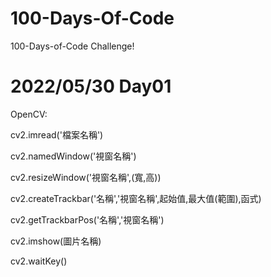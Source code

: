 # 100-Days-Of-Code

100-Days-of-Code Challenge!

# 2022/05/30 Day01

OpenCV:

cv2.imread('檔案名稱')

cv2.namedWindow('視窗名稱')

cv2.resizeWindow('視窗名稱',(寬,高))

cv2.createTrackbar('名稱','視窗名稱',起始值,最大值(範圍),函式)

cv2.getTrackbarPos('名稱','視窗名稱')

cv2.imshow(圖片名稱)

cv2.waitKey()

